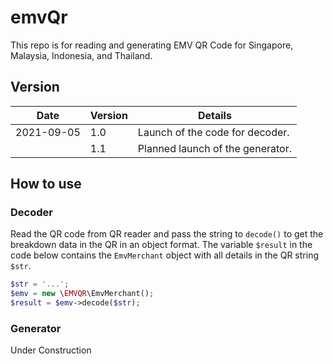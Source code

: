 # emvQr
This repo is for reading and generating EMV QR Code for Singapore, Malaysia, Indonesia, and Thailand.

## Version

| Date       | Version | Details                          |
|------------|---------|----------------------------------|
| 2021-09-05 | 1.0     | Launch of the code for decoder.  |
|            | 1.1     | Planned launch of the generator. |

## How to use

### Decoder

Read the QR code from QR reader and pass the string to `decode()` to get the breakdown data in the QR in an object format. The variable `$result` in the code below contains the `EmvMerchant` object with all details in the QR string `$str`.

```PHP
$str = '...';
$emv = new \EMVQR\EmvMerchant();
$result = $emv->decode($str);
```

### Generator

Under Construction